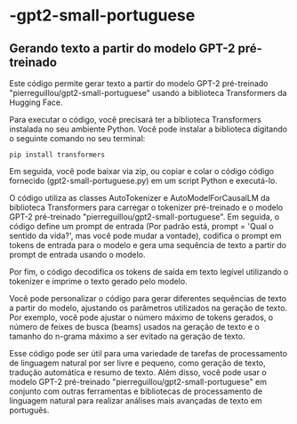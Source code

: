 # -gpt2-small-portuguese

## Gerando texto a partir do modelo GPT-2 pré-treinado
Este código permite gerar texto a partir do modelo GPT-2 pré-treinado "pierreguillou/gpt2-small-portuguese" usando a biblioteca Transformers da Hugging Face.

Para executar o código, você precisará ter a biblioteca Transformers instalada no seu ambiente Python. Você pode instalar a biblioteca digitando o seguinte comando no seu terminal:

`pip install transformers`

Em seguida, você pode baixar via zip, ou copiar e colar o código código fornecido (gpt2-small-portuguese.py) em um script Python e executá-lo. 

O código utiliza as classes AutoTokenizer e AutoModelForCausalLM da biblioteca Transformers para carregar o tokenizer pré-treinado e o modelo GPT-2 pré-treinado "pierreguillou/gpt2-small-portuguese". Em seguida, o código define um prompt de entrada (Por padrão está, prompt = 'Qual o sentido da vida?', mas você pode mudar a vontade), codifica o prompt em tokens de entrada para o modelo e gera uma sequência de texto a partir do prompt de entrada usando o modelo.

Por fim, o código decodifica os tokens de saída em texto legível utilizando o tokenizer e imprime o texto gerado pelo modelo.

Você pode personalizar o código para gerar diferentes sequências de texto a partir do modelo, ajustando os parâmetros utilizados na geração de texto. Por exemplo, você pode ajustar o número máximo de tokens gerados, o número de feixes de busca (beams) usados na geração de texto e o tamanho do n-grama máximo a ser evitado na geração de texto.

Esse código pode ser útil para uma variedade de tarefas de processamento de linguagem natural por ser livre e pequeno, como geração de texto, tradução automática e resumo de texto. Além disso, você pode usar o modelo GPT-2 pré-treinado "pierreguillou/gpt2-small-portuguese" em conjunto com outras ferramentas e bibliotecas de processamento de linguagem natural para realizar análises mais avançadas de texto em português.
